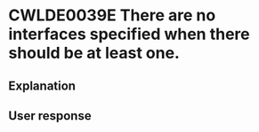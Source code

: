 # CWLDE0039E There are no interfaces specified when there should be at least one.

## Explanation

## User response